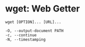# wget: Web Getter

```man
wget [OPTION]... [URL]...

-O, --output-document PATH
-c, --continue
-N, --timestamping
```

